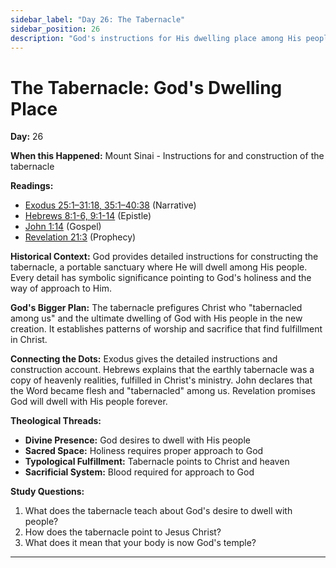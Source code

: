 ```yaml
---
sidebar_label: "Day 26: The Tabernacle"
sidebar_position: 26
description: "God's instructions for His dwelling place among His people"
---
```


# The Tabernacle: God's Dwelling Place

**Day:** 26

**When this Happened:** Mount Sinai - Instructions for and construction of the tabernacle

**Readings:**
 - [Exodus 25:1–31:18, 35:1–40:38](https://www.biblegateway.com/passage/?search=Exodus+25%3A1-31%3A18%2C+35%3A1-40%3A38&version=ESV) (Narrative)
 - [Hebrews 8:1-6, 9:1-14](https://www.biblegateway.com/passage/?search=Hebrews+8%3A1-6%2C+9%3A1-14&version=ESV) (Epistle)
 - [John 1:14](https://www.biblegateway.com/passage/?search=John+1%3A14&version=ESV) (Gospel)
 - [Revelation 21:3](https://www.biblegateway.com/passage/?search=Revelation+21%3A3&version=ESV) (Prophecy)

**Historical Context:** God provides detailed instructions for constructing the tabernacle, a portable sanctuary where He will dwell among His people. Every detail has symbolic significance pointing to God's holiness and the way of approach to Him.

**God's Bigger Plan:** The tabernacle prefigures Christ who "tabernacled among us" and the ultimate dwelling of God with His people in the new creation. It establishes patterns of worship and sacrifice that find fulfillment in Christ.

**Connecting the Dots:** Exodus gives the detailed instructions and construction account. Hebrews explains that the earthly tabernacle was a copy of heavenly realities, fulfilled in Christ's ministry. John declares that the Word became flesh and "tabernacled" among us. Revelation promises God will dwell with His people forever.

****Theological Threads:****
- **Divine Presence:** God desires to dwell with His people
- **Sacred Space:** Holiness requires proper approach to God
- **Typological Fulfillment:** Tabernacle points to Christ and heaven
- **Sacrificial System:** Blood required for approach to God

**Study Questions:**
1. What does the tabernacle teach about God's desire to dwell with people?
2. How does the tabernacle point to Jesus Christ?
3. What does it mean that your body is now God's temple?

---